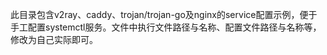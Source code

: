 此目录包含v2ray、caddy、trojan/trojan-go及nginx的service配置示例，便于手工配置systemctl服务。文件中执行文件路径与名称、配置文件路径与名称等，修改为自己实际即可。
